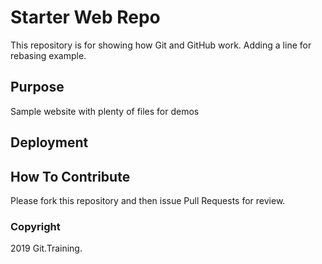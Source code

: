 # Starter Web Repo

This repository is for showing how Git and GitHub work. Adding a line for rebasing example.

## Purpose

Sample website with plenty of files for demos

## Deployment

## How To Contribute

Please fork this repository and then issue Pull Requests for review.

### Copyright

2019 Git.Training.